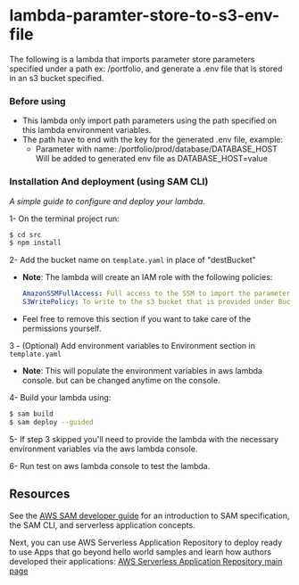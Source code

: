 
# lambda-paramter-store-to-s3-env-file

The following is a lambda that imports parameter store parameters specified under a path ex: /portfolio, and 
generate a .env file that is stored in an s3 bucket specified.

### Before using
* This lambda only import path parameters using the path specified on this lambda environment variables. 
* The path have to end with the key for the generated .env file, example:
	* Parameter with name: /portfolio/prod/database/DATABASE_HOST 
	Will be added to generated env file as DATABASE_HOST=value


### Installation And deployment (using SAM CLI)
_A simple guide to configure and deploy your lambda._

1- On the terminal project run:
```sh
$ cd src
$ npm install 
```
2- Add the bucket name on `template.yaml` in place of "destBucket"
* **Note**: The lambda will create an IAM role with the following policies:
    ```yaml
    AmazonSSMFullAccess: Full access to the SSM to import the parameter store
    S3WritePolicy: To write to the s3 bucket that is provided under BucketName
    ```
* Feel free to remove this section if you want to take care of the permissions yourself. 

3 - (Optional) Add environment variables to Environment section in `template.yaml`
* **Note**: This will populate the environment variables in aws lambda console. but can be changed anytime 
on the console.

4- Build your lambda using:
```sh
$ sam build
$ sam deploy --guided
```
5- If step 3 skipped you'll need to provide the lambda with the necessary environment variables 
via the aws lambda console.

6- Run test on aws lambda console to test the lambda.

## Resources

See the [AWS SAM developer guide](https://docs.aws.amazon.com/serverless-application-model/latest/developerguide/what-is-sam.html) for an introduction to SAM specification, the SAM CLI, and serverless application concepts.

Next, you can use AWS Serverless Application Repository to deploy ready to use Apps that go beyond hello world samples and learn how authors developed their applications: [AWS Serverless Application Repository main page](https://aws.amazon.com/serverless/serverlessrepo/)

